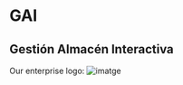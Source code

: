 # GAI
## Gestión Almacén Interactiva

Our enterprise logo:
![imatge](https://user-images.githubusercontent.com/95173613/159048498-274c2cc6-43c1-4a48-a797-fe005dc08a4e.png)

